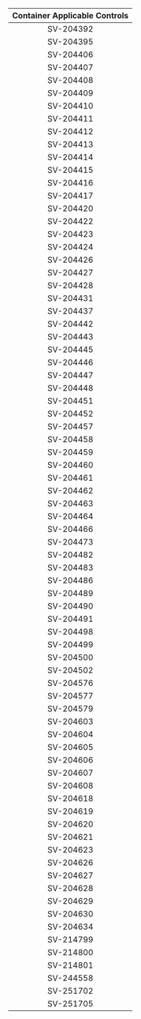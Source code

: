 
|  Container Applicable Controls |
|:------------:|
|   SV-204392  |
|   SV-204395  |
|   SV-204406  |
|   SV-204407  |
|   SV-204408  |
|   SV-204409  |
|   SV-204410  |
|   SV-204411  |
|   SV-204412  |
|   SV-204413  |
|   SV-204414  |
|   SV-204415  |
|   SV-204416  |
|   SV-204417  |
|   SV-204420  |
|   SV-204422  |
|   SV-204423  |
|   SV-204424  |
|   SV-204426  |
|   SV-204427  |
|   SV-204428  |
|   SV-204431  |
|   SV-204437  |
|   SV-204442  |
|   SV-204443  |
|   SV-204445  |
|   SV-204446  |
|   SV-204447  |
|   SV-204448  |
|   SV-204451  |
|   SV-204452  |
|   SV-204457  |
|   SV-204458  |
|   SV-204459  |
|   SV-204460  |
|   SV-204461  |
|   SV-204462  |
|   SV-204463  |
|   SV-204464  |
|   SV-204466  |
|   SV-204473  |
|   SV-204482  |
|   SV-204483  |
|   SV-204486  |
|   SV-204489  |
|   SV-204490  |
|   SV-204491  |
|   SV-204498  |
|   SV-204499  |
|   SV-204500  |
|   SV-204502  |
|   SV-204576  |
|   SV-204577  |
|   SV-204579  |
|   SV-204603  |
|   SV-204604  |
|   SV-204605  |
|   SV-204606  |
|   SV-204607  |
|   SV-204608  |
|   SV-204618  |
|   SV-204619  |
|   SV-204620  |
|   SV-204621  |
|   SV-204623  |
|   SV-204626  |
|   SV-204627  |
|   SV-204628  |
|   SV-204629  |
|   SV-204630  |
|   SV-204634  |
|   SV-214799  |
|   SV-214800  |
|   SV-214801  |
|   SV-244558  |
|   SV-251702  |
|   SV-251705  |
